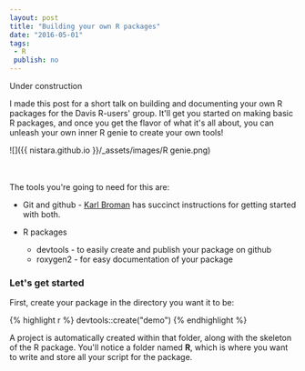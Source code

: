 ```yaml
---
layout: post
title: "Building your own R packages"
date: "2016-05-01"
tags:
 - R
 publish: no
---
```

Under construction

I made this post for a short talk on building and documenting your own R packages for the Davis R-users' group. It'll get you started on making basic R packages, and once you get the flavor of what it's all about, you can unleash your own inner R genie to create your own tools!

![]({{ nistara.github.io }}/_assets/images/R genie.png)

<br><br>
The tools you're going to need for this are:

- Git and github - [Karl Broman](http://kbroman.org/github_tutorial/pages/first_time.html) has succinct instructions for getting started with both. 

- R packages
    * devtools - to easily create and publish your package on github
    * roxygen2 - for easy documentation of your package

### Let's get started

First, create your package in the directory you want it to be:


{% highlight r %}
devtools::create("demo")
{% endhighlight %}

A project is automatically created within that folder, along with the skeleton of the R package. You'll notice a folder named **R**, which is where you want to write and store all your script for the package. 